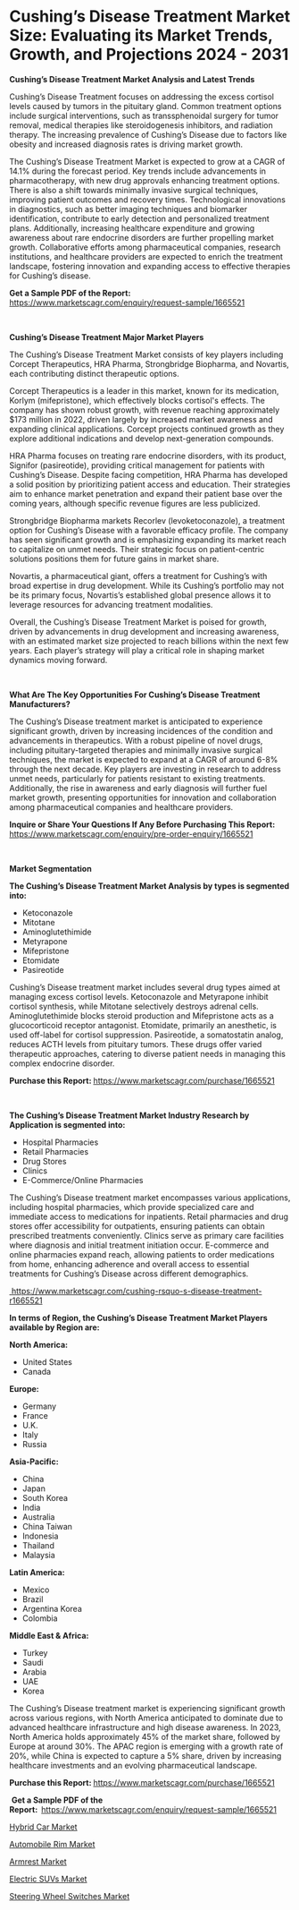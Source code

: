 <p><h1>Cushing’s Disease Treatment Market Size: Evaluating its Market Trends, Growth, and Projections 2024 - 2031</h1></p><p><strong>Cushing’s Disease Treatment Market Analysis and Latest Trends</strong></p>
<p><p>Cushing’s Disease Treatment focuses on addressing the excess cortisol levels caused by tumors in the pituitary gland. Common treatment options include surgical interventions, such as transsphenoidal surgery for tumor removal, medical therapies like steroidogenesis inhibitors, and radiation therapy. The increasing prevalence of Cushing’s Disease due to factors like obesity and increased diagnosis rates is driving market growth.</p><p>The Cushing’s Disease Treatment Market is expected to grow at a CAGR of 14.1% during the forecast period. Key trends include advancements in pharmacotherapy, with new drug approvals enhancing treatment options. There is also a shift towards minimally invasive surgical techniques, improving patient outcomes and recovery times. Technological innovations in diagnostics, such as better imaging techniques and biomarker identification, contribute to early detection and personalized treatment plans. Additionally, increasing healthcare expenditure and growing awareness about rare endocrine disorders are further propelling market growth. Collaborative efforts among pharmaceutical companies, research institutions, and healthcare providers are expected to enrich the treatment landscape, fostering innovation and expanding access to effective therapies for Cushing’s disease.</p></p>
<p><strong>Get a Sample PDF of the Report:&nbsp;</strong> <a href="https://www.marketscagr.com/enquiry/request-sample/1665521?utm_campaign=1126&utm_medium=2&utm_source=Github&utm_content=ia&utm_term=10122024&utm_id=cushings-disease-treatment">https://www.marketscagr.com/enquiry/request-sample/1665521</a></p>
<p>&nbsp;</p>
<p><strong>Cushing’s Disease Treatment Major Market Players</strong></p>
<p><p>The Cushing’s Disease Treatment Market consists of key players including Corcept Therapeutics, HRA Pharma, Strongbridge Biopharma, and Novartis, each contributing distinct therapeutic options. </p><p>Corcept Therapeutics is a leader in this market, known for its medication, Korlym (mifepristone), which effectively blocks cortisol's effects. The company has shown robust growth, with revenue reaching approximately $173 million in 2022, driven largely by increased market awareness and expanding clinical applications. Corcept projects continued growth as they explore additional indications and develop next-generation compounds.</p><p>HRA Pharma focuses on treating rare endocrine disorders, with its product, Signifor (pasireotide), providing critical management for patients with Cushing’s Disease. Despite facing competition, HRA Pharma has developed a solid position by prioritizing patient access and education. Their strategies aim to enhance market penetration and expand their patient base over the coming years, although specific revenue figures are less publicized.</p><p>Strongbridge Biopharma markets Recorlev (levoketoconazole), a treatment option for Cushing’s Disease with a favorable efficacy profile. The company has seen significant growth and is emphasizing expanding its market reach to capitalize on unmet needs. Their strategic focus on patient-centric solutions positions them for future gains in market share. </p><p>Novartis, a pharmaceutical giant, offers a treatment for Cushing’s with broad expertise in drug development. While its Cushing’s portfolio may not be its primary focus, Novartis’s established global presence allows it to leverage resources for advancing treatment modalities. </p><p>Overall, the Cushing’s Disease Treatment Market is poised for growth, driven by advancements in drug development and increasing awareness, with an estimated market size projected to reach billions within the next few years. Each player’s strategy will play a critical role in shaping market dynamics moving forward.</p></p>
<p>&nbsp;</p>
<p><strong>What Are The Key Opportunities For Cushing’s Disease Treatment Manufacturers?</strong></p>
<p><p>The Cushing’s Disease treatment market is anticipated to experience significant growth, driven by increasing incidences of the condition and advancements in therapeutics. With a robust pipeline of novel drugs, including pituitary-targeted therapies and minimally invasive surgical techniques, the market is expected to expand at a CAGR of around 6-8% through the next decade. Key players are investing in research to address unmet needs, particularly for patients resistant to existing treatments. Additionally, the rise in awareness and early diagnosis will further fuel market growth, presenting opportunities for innovation and collaboration among pharmaceutical companies and healthcare providers.</p></p>
<p><strong>Inquire or Share Your Questions If Any Before Purchasing This Report:</strong> <a href="https://www.marketscagr.com/enquiry/pre-order-enquiry/1665521?utm_campaign=1126&utm_medium=2&utm_source=Github&utm_content=ia&utm_term=10122024&utm_id=cushings-disease-treatment">https://www.marketscagr.com/enquiry/pre-order-enquiry/1665521</a></p>
<p>&nbsp;</p>
<p><strong>Market Segmentation</strong></p>
<p><strong>The Cushing’s Disease Treatment Market Analysis by types is segmented into:</strong></p>
<p><ul><li>Ketoconazole</li><li>Mitotane</li><li>Aminoglutethimide</li><li>Metyrapone</li><li>Mifepristone</li><li>Etomidate</li><li>Pasireotide</li></ul></p>
<p><p>Cushing’s Disease treatment market includes several drug types aimed at managing excess cortisol levels. Ketoconazole and Metyrapone inhibit cortisol synthesis, while Mitotane selectively destroys adrenal cells. Aminoglutethimide blocks steroid production and Mifepristone acts as a glucocorticoid receptor antagonist. Etomidate, primarily an anesthetic, is used off-label for cortisol suppression. Pasireotide, a somatostatin analog, reduces ACTH levels from pituitary tumors. These drugs offer varied therapeutic approaches, catering to diverse patient needs in managing this complex endocrine disorder.</p></p>
<p><strong>Purchase this Report:&nbsp;</strong><a href="https://www.marketscagr.com/purchase/1665521?utm_campaign=1126&utm_medium=2&utm_source=Github&utm_content=ia&utm_term=10122024&utm_id=cushings-disease-treatment">https://www.marketscagr.com/purchase/1665521</a></p>
<p>&nbsp;</p>
<p><strong>The Cushing’s Disease Treatment Market Industry Research by Application is segmented into:</strong></p>
<p><ul><li>Hospital Pharmacies</li><li>Retail Pharmacies</li><li>Drug Stores</li><li>Clinics</li><li>E-Commerce/Online Pharmacies</li></ul></p>
<p><p>The Cushing’s Disease treatment market encompasses various applications, including hospital pharmacies, which provide specialized care and immediate access to medications for inpatients. Retail pharmacies and drug stores offer accessibility for outpatients, ensuring patients can obtain prescribed treatments conveniently. Clinics serve as primary care facilities where diagnosis and initial treatment initiation occur. E-commerce and online pharmacies expand reach, allowing patients to order medications from home, enhancing adherence and overall access to essential treatments for Cushing’s Disease across different demographics.</p></p>
<p><a href="https://www.marketscagr.com/cushing-rsquo-s-disease-treatment-r1665521?utm_campaign=1126&utm_medium=2&utm_source=Github&utm_content=ia&utm_term=10122024&utm_id=cushings-disease-treatment">&nbsp;https://www.marketscagr.com/cushing-rsquo-s-disease-treatment-r1665521</a></p>
<p><strong>In terms of Region, the Cushing’s Disease Treatment Market Players available by Region are:</strong></p>
<p>
    <p> <strong> North America: </strong>
        <ul>
            <li>United States</li>
            <li>Canada</li>
        </ul>
        </p> 
    <p> <strong> Europe: </strong>
        <ul>
            <li>Germany</li>
            <li>France</li>
            <li>U.K.</li>
            <li>Italy</li>
            <li>Russia</li>
        </ul>
        </p> 
    <p> <strong> Asia-Pacific: </strong>
        <ul>
            <li>China</li>
            <li>Japan</li>
            <li>South Korea</li>
            <li>India</li>
            <li>Australia</li>
            <li>China Taiwan</li>
            <li>Indonesia</li>
            <li>Thailand</li>
            <li>Malaysia</li>
        </ul>
        </p> 
    <p> <strong> Latin America: </strong>
        <ul>
            <li>Mexico</li>
            <li>Brazil</li>
            <li>Argentina Korea</li>
            <li>Colombia</li>
        </ul>
        </p> 
    <p> <strong> Middle East & Africa: </strong>
        <ul>
            <li>Turkey</li>
            <li>Saudi</li>
            <li>Arabia</li>
            <li>UAE</li>
            <li>Korea</li>
        </ul>
    </p>
    </p>
<p><p>The Cushing’s Disease treatment market is experiencing significant growth across various regions, with North America anticipated to dominate due to advanced healthcare infrastructure and high disease awareness. In 2023, North America holds approximately 45% of the market share, followed by Europe at around 30%. The APAC region is emerging with a growth rate of 20%, while China is expected to capture a 5% share, driven by increasing healthcare investments and an evolving pharmaceutical landscape.</p></p>
<p><strong>Purchase this Report: </strong><a href="https://www.marketscagr.com/purchase/1665521?utm_campaign=1126&utm_medium=2&utm_source=Github&utm_content=ia&utm_term=10122024&utm_id=cushings-disease-treatment">https://www.marketscagr.com/purchase/1665521</a></p>
<p>&nbsp;<strong>Get a Sample PDF of the Report:&nbsp;&nbsp;</strong><a href="https://www.marketscagr.com/enquiry/request-sample/1665521?utm_campaign=1126&utm_medium=2&utm_source=Github&utm_content=ia&utm_term=10122024&utm_id=cushings-disease-treatment">https://www.marketscagr.com/enquiry/request-sample/1665521</a></p>
<p><strong></strong></p>
<p><p><a href="https://www.linkedin.com/pulse/hybrid-car-market-research-report-2024-2031-forecasted-lcete?utm_campaign=1126&utm_medium=2&utm_source=Github&utm_content=ia&utm_term=10122024&utm_id=cushings-disease-treatment">Hybrid Car Market</a></p><p><a href="https://www.linkedin.com/pulse/precise-revenue-projections-automobile-rim-market-2024-2031-qkfwe?utm_campaign=1126&utm_medium=2&utm_source=Github&utm_content=ia&utm_term=10122024&utm_id=cushings-disease-treatment">Automobile Rim Market</a></p><p><a href="https://www.linkedin.com/pulse/armrest-market-growth-competitive-landscape-segment-forecast-cxipc?utm_campaign=1126&utm_medium=2&utm_source=Github&utm_content=ia&utm_term=10122024&utm_id=cushings-disease-treatment">Armrest Market</a></p><p><a href="https://www.linkedin.com/pulse/strategic-insights-electric-suvs-market-stakeholder-impacts-gmduc?utm_campaign=1126&utm_medium=2&utm_source=Github&utm_content=ia&utm_term=10122024&utm_id=cushings-disease-treatment">Electric SUVs Market</a></p><p><a href="https://www.linkedin.com/pulse/global-steering-wheel-switches-market-analysis-from-x33re?utm_campaign=1126&utm_medium=2&utm_source=Github&utm_content=ia&utm_term=10122024&utm_id=cushings-disease-treatment">Steering Wheel Switches Market</a></p></p>